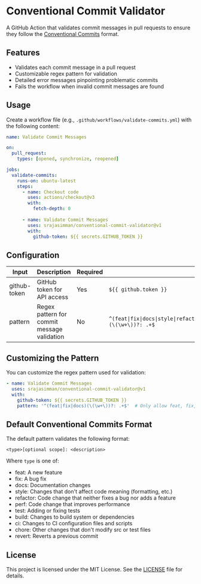 # Conventional Commit Validator

A GitHub Action that validates commit messages in pull requests to ensure they follow the [Conventional Commits](https://www.conventionalcommits.org/) format.

## Features

- Validates each commit message in a pull request
- Customizable regex pattern for validation
- Detailed error messages pinpointing problematic commits
- Fails the workflow when invalid commit messages are found

## Usage

Create a workflow file (e.g., `.github/workflows/validate-commits.yml`) with the following content:

```yaml
name: Validate Commit Messages

on:
  pull_request:
    types: [opened, synchronize, reopened]

jobs:
  validate-commits:
    runs-on: ubuntu-latest
    steps:
      - name: Checkout code
        uses: actions/checkout@v3
        with:
          fetch-depth: 0
          
      - name: Validate Commit Messages
        uses: srajasimman/conventional-commit-validator@v1
        with:
          github-token: ${{ secrets.GITHUB_TOKEN }}
```

## Configuration

| Input | Description | Required | Default |
|-------|-------------|----------|---------|
| github-token | GitHub token for API access | Yes | `${{ github.token }}` |
| pattern | Regex pattern for commit message validation | No | `^(feat\|fix\|docs\|style\|refactor\|perf\|test\|build\|ci\|chore\|revert)(\(\w+\))?: .+$` |

## Customizing the Pattern

You can customize the regex pattern used for validation:

```yaml
- name: Validate Commit Messages
  uses: srajasimman/conventional-commit-validator@v1
  with:
    github-token: ${{ secrets.GITHUB_TOKEN }}
    pattern: '^(feat|fix|docs)(\(\w+\))?: .+$'  # Only allow feat, fix, docs types
```

## Default Conventional Commits Format

The default pattern validates the following format:

```
<type>[optional scope]: <description>
```

Where `type` is one of:

- feat: A new feature
- fix: A bug fix
- docs: Documentation changes
- style: Changes that don't affect code meaning (formatting, etc.)
- refactor: Code change that neither fixes a bug nor adds a feature
- perf: Code change that improves performance
- test: Adding or fixing tests
- build: Changes to build system or dependencies
- ci: Changes to CI configuration files and scripts
- chore: Other changes that don't modify src or test files
- revert: Reverts a previous commit

## License

This project is licensed under the MIT License. See the [LICENSE](./LICENSE) file for details.

